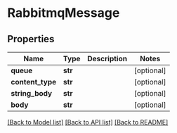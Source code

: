 # RabbitmqMessage

## Properties
Name | Type | Description | Notes
------------ | ------------- | ------------- | -------------
**queue** | **str** |  | [optional] 
**content_type** | **str** |  | [optional] 
**string_body** | **str** |  | [optional] 
**body** | **str** |  | [optional] 

[[Back to Model list]](../README.md#documentation-for-models) [[Back to API list]](../README.md#documentation-for-api-endpoints) [[Back to README]](../README.md)


